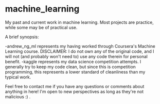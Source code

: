 # machine_learning
My past and current work in machine learning. Most projects are practice, while some may be of practical use.

A brief synopsis:

-andrew_ng_ml represents my having worked through Coursera's Machine Learning course. DISCLAIMER: I do not own any of the original code, and I will not (and probably won't need to) use any code therein for personal benefit.
-kaggle represents my data science competition attempts. I generally try to keep my code clean, but since this is competition programming, this represents a lower standard of cleanliness than my typical work. 

Feel free to contact me if you have any questions or comments about anything in here! I'm open to new perspectives as long as they're not malicious :) . 
